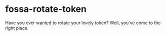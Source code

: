 # fossa-rotate-token
Have you ever wanted to rotate your lovely token? Well, you've come to the right place.
